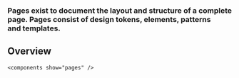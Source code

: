 ### Pages exist to document the layout and structure of a complete page. Pages consist of design tokens, elements, patterns and&nbsp;templates.

## Overview

```
<components show="pages" />
```
